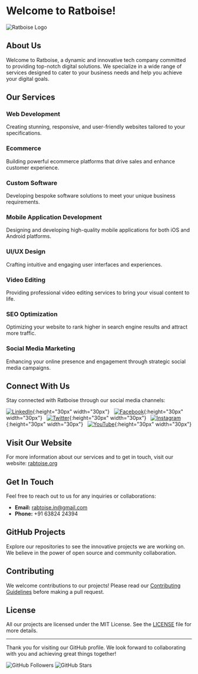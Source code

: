 # Welcome to Ratboise!

![Ratboise Logo](https://rabtoise.org/assets/new2.webp)

## About Us

Welcome to Ratboise, a dynamic and innovative tech company committed to providing top-notch digital solutions. We specialize in a wide range of services designed to cater to your business needs and help you achieve your digital goals.

## Our Services

### Web Development
Creating stunning, responsive, and user-friendly websites tailored to your specifications.

### Ecommerce
Building powerful ecommerce platforms that drive sales and enhance customer experience.

### Custom Software
Developing bespoke software solutions to meet your unique business requirements.

### Mobile Application Development
Designing and developing high-quality mobile applications for both iOS and Android platforms.

### UI/UX Design
Crafting intuitive and engaging user interfaces and experiences.

### Video Editing
Providing professional video editing services to bring your visual content to life.

### SEO Optimization
Optimizing your website to rank higher in search engine results and attract more traffic.

### Social Media Marketing
Enhancing your online presence and engagement through strategic social media campaigns.

## Connect With Us

Stay connected with Ratboise through our social media channels:

[![LinkedIn](https://rabtoise.org/assets/linkedin.webp)](https://www.linkedin.com/company/rabtoise){:height="30px" width="30px"} &nbsp;
[![Facebook](https://rabtoise.org/assets/facebook.webp)](https://www.facebook.com/profile.php?id=61558620061065){:height="30px" width="30px"} &nbsp;
[![Twitter](https://rabtoise.org/assets/twitter.webp)](https://twitter.com/rabtoise){:height="30px" width="30px"} &nbsp;
[![Instagram](https://rabtoise.org/assets/instagram.webp)](https://www.instagram.com/rabtoise/){:height="30px" width="30px"} &nbsp;
[![YouTube](https://rabtoise.org/assets/youtube.webp)](https://www.youtube.com/@Rabtoise){:height="30px" width="30px"}

## Visit Our Website

For more information about our services and to get in touch, visit our website: [rabtoise.org](https://rabtoise.org)

## Get In Touch

Feel free to reach out to us for any inquiries or collaborations:
- **Email:** [rabtoise.in@gmail.com](mailto:rabtoise.in@gmail.com)
- **Phone:** +91 63824 24394

## GitHub Projects

Explore our repositories to see the innovative projects we are working on. We believe in the power of open source and community collaboration.

## Contributing

We welcome contributions to our projects! Please read our [Contributing Guidelines](CONTRIBUTING.md) before making a pull request.

## License

All our projects are licensed under the MIT License. See the [LICENSE](LICENSE.md) file for more details.

---

Thank you for visiting our GitHub profile. We look forward to collaborating with you and achieving great things together!

![GitHub Followers](https://img.shields.io/github/followers/rabtoise?style=social) ![GitHub Stars](https://img.shields.io/github/stars/rabtoise?style=social)
